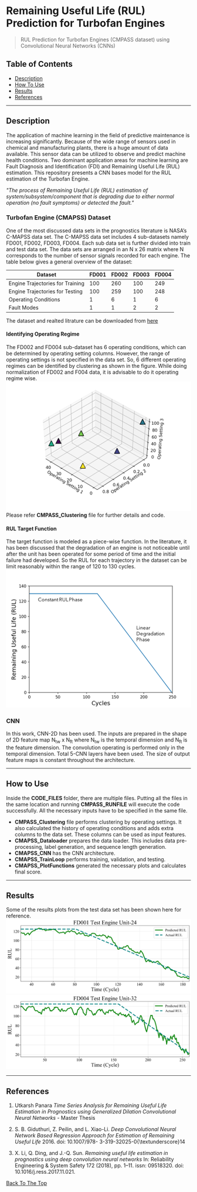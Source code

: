 # Remaining Useful Life (RUL) Prediction for Turbofan Engines

 > RUL Prediction for Turbofan Engines (CMPASS dataset) using Convolutional Neural Networks (CNNs)

## Table of Contents

- [Description](#description)
- [How To Use](#how-to-use)
- [Results](#results)
- [References](#references)

------------------
## Description

The application of machine learning in the field of predictive maintenance is increasing significantly. Because of the wide range of sensors used in chemical and manufacturing plants, there is a huge amount of data available. This sensor data can be utilized to observe and predict machine health conditions. Two dominant application areas for machine learning are Fault Diagnosis and Identification (FDI) and Remaining Useful Life (RUL) estimation. This repository presents a CNN bases model for the RUL estimation of the Turbofan Engine.

*"The process of Remaining Useful Life (RUL) estimation of system/subsystem/component that is degrading due to either normal operation (no fault symptoms) or detected the fault."*

### Turbofan Engine (CMAPSS) Dataset
One of the most discussed data sets in the prognostics literature is NASA’s C-MAPSS data set. The C-MAPSS data set includes 4 sub-datasets namely FD001, FD002, FD003, FD004. Each sub data set is further divided into train and test data set. The data sets are arranged in an N x 26 matrix where N corresponds to the number of sensor signals recorded for each engine. The table below gives a general overview of the dataset:

Dataset | FD001 | FD002 | FD003 | FD004 
------- | -----| ------| ------| -----
Engine Trajectories for Training| 100 | 260 | 100 | 249
Engine Trajectories for Testing | 100 | 259 | 100 | 248
Operating Conditions | 1 | 6 | 1 | 6
Fault Modes | 1 | 1 | 2 | 2

 The dataset and realted litrature can be downloaded from [here](https://ti.arc.nasa.gov/tech/dash/groups/pcoe/prognostic-data-repository/)

#### Identifying Operating Regime
The FD002 and FD004 sub-dataset has 6 operating conditions, which can be determined by operating setting columns. However, the range of operating settings is not specified in the data set. So, 6 different operating regimes can be identified by clustering as shown in the figure. While doing normalization of FD002 and F004 data, it is advisable to do it operating regime wise. 
![cluster](Images/cluster.png)
Please refer **CMPASS_Clustering** file for further details and code.

#### RUL Target Function
The target function is modeled as a piece-wise function. In the literature, it has been discussed that the degradation of an engine is not noticeable until after the unit has been operated for some period of time and the initial failure had developed. So the RUL for each trajectory in the dataset can be limit reasonably within the range of 120 to 130 cycles.
![piecewise_function](Images/piecewise_function.png)

### CNN
In this work, CNN-2D has been used. The inputs are prepared in the shape of 2D feature map N<sub>tw</sub> x N<sub>ft</sub> where N<sub>tw</sub> is the temporal dimension and N<sub>ft</sub> is the feature dimension. The convolution operating is performed only in the temporal dimension. Total 5-CNN layers have been used. The size of output feature maps is constant throughout the architecture.

---------
## How to Use
Inside the **CODE_FILES** folder, there are multiple files. Putting all the files in the same location and running **CMPASS_RUNFILE** will execute the code successfully. All the necessary inputs have to be specified in the same file. 

- **CMPASS_Clustering** file performs clustering by operating settings. It also calculated the history of operating conditions and adds extra columns to the data set. These columns can be used as input features.
- **CMAPSS_Dataloader** prepares the data loader. This includes data pre-processing, label generation, and sequence length generation.
- **CMAPSS_CNN** has the CNN architecture.
- **CMAPSS_TrainLoop** performs training, validation, and testing.
- **CMAPSS_PlotFunctions** generated the necessary plots and calculates final score.

------------
## Results
Some of the results plots from the test data set has been shown here for reference.
![FD001_test](Images/FD001_test.png)
![FD004_test](Images/FD004_test.png)
 
----------------
## References
1.  Utkarsh Panara *Time Series Analysis for Remaining Useful Life Estimation in Prognostics using Generalized Dilation Convolutional Neural Networks* - Master Thesis 

2. S. B. Giduthuri, Z. Peilin, and L. Xiao-Li. *Deep Convolutional Neural Network Based Regression Approach for Estimation of Remaining Useful Life* 2016. doi: 10.1007/978- 3-319-32025-0{\textunderscore}14

3. X. Li, Q. Ding, and J.-Q. Sun. *Remaining useful life estimation in prognostics using deep convolution neural networks* In: Reliability Engineering & System Safety 172 (2018), pp. 1–11. issn: 09518320. doi: 10.1016/j.ress.2017.11.021.

[Back To The Top](#remaining-useful-life-(RUL)-prediction-for-turbofan-engines)